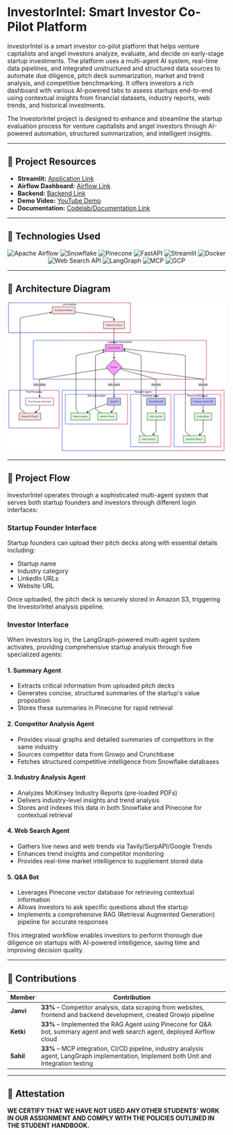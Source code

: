 # InvestorIntel: Smart Investor Co-Pilot Platform

InvestorIntel is a smart investor co-pilot platform that helps venture capitalists and angel investors analyze, evaluate, and decide on early-stage startup investments. The platform uses a multi-agent AI system, real-time data pipelines, and integrated unstructured and structured data sources to automate due diligence, pitch deck summarization, market and trend analysis, and competitive benchmarking. It offers investors a rich dashboard with various AI-powered tabs to assess startups end-to-end using contextual insights from financial datasets, industry reports, web trends, and historical investments.

The InvestorIntel project is designed to enhance and streamline the startup evaluation process for venture capitalists and angel investors through AI-powered automation, structured summarization, and intelligent insights.

---

## **📌 Project Resources**
- **Streamlit:** [Application Link](http://34.85.173.233:8501/)
- **Airflow Dashboard:** [Airflow Link](http://34.44.200.7:8080/)
- **Backend:** [Backend Link](https://investorintel-backend-299824117494.us-east4.run.app/)
- **Demo Video:** [YouTube Demo](https://youtu.be/7x4iwCADyJA)
- **Documentation:** [Codelab/Documentation Link](https://codelabs-preview.appspot.com/?file_id=1DAQgdaG6QE0N1GGwdIrf04m-IIFwZIo1U9bLJ6JgNRk#0)

---

## **📌 Technologies Used**
<p align="center">
  <img src="https://img.shields.io/badge/-Apache_Airflow-017CEE?style=for-the-badge&logo=apache-airflow&logoColor=white" alt="Apache Airflow">
  <img src="https://img.shields.io/badge/-Snowflake-007FFF?style=for-the-badge" alt="Snowflake">
  <img src="https://img.shields.io/badge/-Pinecone-734BD4?style=for-the-badge" alt="Pinecone">
  <img src="https://img.shields.io/badge/-FastAPI-009688?style=for-the-badge&logo=fastapi&logoColor=white" alt="FastAPI">
  <img src="https://img.shields.io/badge/-Streamlit-FF4B4B?style=for-the-badge&logo=streamlit&logoColor=white" alt="Streamlit">
  <img src="https://img.shields.io/badge/-Docker-2496ED?style=for-the-badge&logo=docker&logoColor=white" alt="Docker">
  <img src="https://img.shields.io/badge/-Web_Search-FFA500?style=for-the-badge" alt="Web Search API">
  <img src="https://img.shields.io/badge/-LangGraph-4B0082?style=for-the-badge" alt="LangGraph">
  <img src="https://img.shields.io/badge/-MCP-00B050?style=for-the-badge" alt="MCP">
  <img src="https://img.shields.io/badge/-Google_Cloud-4285F4?style=for-the-badge&logo=google-cloud&logoColor=white" alt="GCP">
</p>

---

## **📌 Architecture Diagram**
<p align="center">
  <img src="https://github.com/Damg7245-BigDataIntelligence/Agentic_Research_Assistant/blob/main/Diagram/MultiAgent_AI_Nvidia_LangGraph.png" alt="Architecture Diagram" width="600">
</p>

---

## **📌 Project Flow**

InvestorIntel operates through a sophisticated multi-agent system that serves both startup founders and investors through different login interfaces:

### **Startup Founder Interface**
Startup founders can upload their pitch decks along with essential details including:
- Startup name
- Industry category
- LinkedIn URLs
- Website URL

Once uploaded, the pitch deck is securely stored in Amazon S3, triggering the InvestorIntel analysis pipeline.

### **Investor Interface**
When investors log in, the LangGraph-powered multi-agent system activates, providing comprehensive startup analysis through five specialized agents:

#### **1. Summary Agent**
- Extracts critical information from uploaded pitch decks
- Generates concise, structured summaries of the startup's value proposition
- Stores these summaries in Pinecone for rapid retrieval

#### **2. Competitor Analysis Agent**
- Provides visual graphs and detailed summaries of competitors in the same industry
- Sources competitor data from Growjo and Crunchbase
- Fetches structured competitive intelligence from Snowflake databases

#### **3. Industry Analysis Agent**
- Analyzes McKinsey Industry Reports (pre-loaded PDFs)
- Delivers industry-level insights and trend analysis
- Stores and indexes this data in both Snowflake and Pinecone for contextual retrieval

#### **4. Web Search Agent**
- Gathers live news and web trends via Tavily/SerpAPI/Google Trends
- Enhances trend insights and competitor monitoring
- Provides real-time market intelligence to supplement stored data

#### **5. Q&A Bot**
- Leverages Pinecone vector database for retrieving contextual information
- Allows investors to ask specific questions about the startup
- Implements a comprehensive RAG (Retrieval Augmented Generation) pipeline for accurate responses

This integrated workflow enables investors to perform thorough due diligence on startups with AI-powered intelligence, saving time and improving decision quality.

---

## **📌 Contributions**

| **Member**   | **Contribution**                                                                                                                                         |
|--------------|----------------------------------------------------------------------------------------------------------------------------------------------------------|
| **Janvi** | **33%** – Competitor analysis, data scraping from websites, frontend and backend development, created Growjo pipeline |
| **Ketki** | **33%** – Implemented the RAG Agent using Pinecone for Q&A bot, summary agent and web search agent, deployed Airflow cloud |
| **Sahil** | **33%** – MCP integration, CI/CD pipeline, industry analysis agent, LangGraph implementation, Implement both Unit and Integration testing   |
---

## **📌 Attestation**
**WE CERTIFY THAT WE HAVE NOT USED ANY OTHER STUDENTS' WORK IN OUR ASSIGNMENT AND COMPLY WITH THE POLICIES OUTLINED IN THE STUDENT HANDBOOK.**

